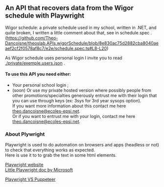 ## An API that recovers data from the Wigor schedule with Playwright


Wigor schedule: a private schedule used in my school, written in .NET, and quite broken, I written a little comment about that, see in schedule.spec .  
(https://github.com/Theo-Dancoisne/theoslab.APIs.wigorSchedule/blob/8e830ac75d2882cba8040aeaef2cf2f0578af8c7/e2e/schedule.spec.ts#L8-L20)  

As Wigor schedule uses personal login I invite you to read [./private/exemple.users.json](./private/example.users.json) .

#### To use this API you need either:  
- Your personal school login ;  
- (soon) Or use my private hosted version where possibly people from other promotions/specialties generously entrust me with their login that you can use through keys (ex: 3sys for 3rd year sysops option).  
  If you want more information about this contact me here 
  <a href="mailto:theo.dancoisne@ecoles-epsi.net?subject=Je%20veux%20plus%20d'informations%20sur%20l'API%20Wigor%20schedule">theo.dancoisne@ecoles-epsi.net</a>.  
  Or if you want to entrust me with your login, contact me here <a href="mailto:theo.dancoisne@ecoles-epsi.net?subject=Je%20veux%20faire%20parti%20de%20l'API%20Wigor%20schedule&body=⚠Ne%20me%20donnez%20pas%20vos%20login%20maintenant⚠">theo.dancoisne@ecoles-epsi.net</a>.


### About Plywright

Playwright is used to do automation on browsers and apps  (headless or not) to check that everything works as expected.  
Here is use it to to grab the text in some html elements.

[Playwright website](https://playwright.dev/)  
[Little Playwright doc by Microsoft](https://learn.microsoft.com/en-us/microsoft-edge/playwright/)

[Playwright VS Puppeteer](https://blog.logrocket.com/playwright-vs-puppeteer/)  